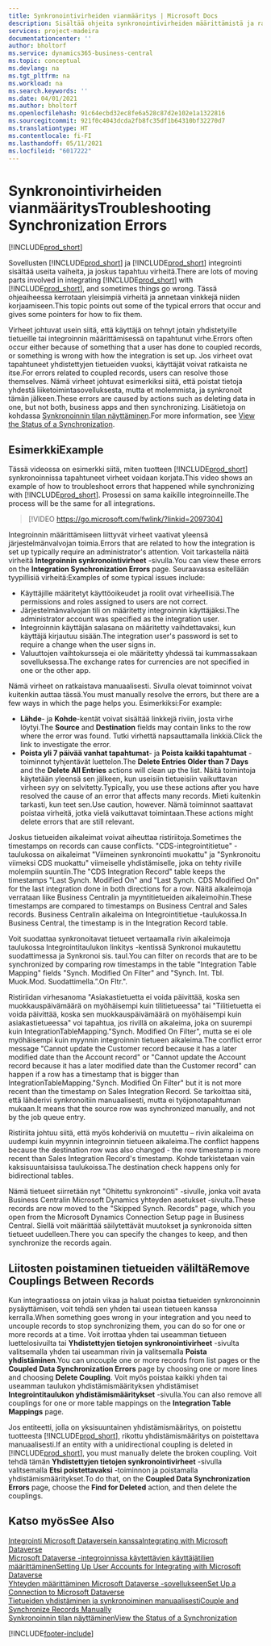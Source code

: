 ```yaml
---
title: Synkronointivirheiden vianmääritys | Microsoft Docs
description: Sisältää ohjeita synkronointivirheiden määrittämistä ja ratkaisemista varten.
services: project-madeira
documentationcenter: ''
author: bholtorf
ms.service: dynamics365-business-central
ms.topic: conceptual
ms.devlang: na
ms.tgt_pltfrm: na
ms.workload: na
ms.search.keywords: ''
ms.date: 04/01/2021
ms.author: bholtorf
ms.openlocfilehash: 91c64ecbd32ec8fe6a528c87d2e102e1a1322816
ms.sourcegitcommit: 921f0c4043dcda2fb8fc35df1b64310bf32270d7
ms.translationtype: HT
ms.contentlocale: fi-FI
ms.lasthandoff: 05/11/2021
ms.locfileid: "6017222"
---
```

# <a name="troubleshooting-synchronization-errors"></a><span data-ttu-id="580fe-103">Synkronointivirheiden vianmääritys</span><span class="sxs-lookup"><span data-stu-id="580fe-103">Troubleshooting Synchronization Errors</span></span>
[!INCLUDE[prod_short](includes/cc_data_platform_banner.md)]

<span data-ttu-id="580fe-104">Sovellusten [!INCLUDE[prod_short](includes/prod_short.md)] ja [!INCLUDE[prod_short](includes/cds_long_md.md)] integrointi sisältää useita vaiheita, ja joskus tapahtuu virheitä.</span><span class="sxs-lookup"><span data-stu-id="580fe-104">There are lots of moving parts involved in integrating [!INCLUDE[prod_short](includes/prod_short.md)] with [!INCLUDE[prod_short](includes/cds_long_md.md)], and sometimes things go wrong.</span></span> <span data-ttu-id="580fe-105">Tässä ohjeaiheessa kerrotaan yleisimpiä virheitä ja annetaan vinkkejä niiden korjaamiseen.</span><span class="sxs-lookup"><span data-stu-id="580fe-105">This topic points out some of the typical errors that occur and gives some pointers for how to fix them.</span></span>

<span data-ttu-id="580fe-106">Virheet johtuvat usein siitä, että käyttäjä on tehnyt jotain yhdistetyille tietueille tai integroinnin määrittämisessä on tapahtunut virhe.</span><span class="sxs-lookup"><span data-stu-id="580fe-106">Errors often occur either because of something that a user has done to coupled records, or something is wrong with how the integration is set up.</span></span> <span data-ttu-id="580fe-107">Jos virheet ovat tapahtuneet yhdistettyjen tietueiden vuoksi, käyttäjät voivat ratkaista ne itse.</span><span class="sxs-lookup"><span data-stu-id="580fe-107">For errors related to coupled records, users can resolve those themselves.</span></span> <span data-ttu-id="580fe-108">Nämä virheet johtuvat esimerkiksi siitä, että poistat tietoja yhdestä liiketoimintasovelluksesta, mutta et molemmista, ja synkronoit tämän jälkeen.</span><span class="sxs-lookup"><span data-stu-id="580fe-108">These errors are caused by actions such as deleting data in one, but not both, business apps and then synchronizing.</span></span> <span data-ttu-id="580fe-109">Lisätietoja on kohdassa [Synkronoinnin tilan näyttäminen](admin-how-to-view-synchronization-status.md).</span><span class="sxs-lookup"><span data-stu-id="580fe-109">For more information, see [View the Status of a Synchronization](admin-how-to-view-synchronization-status.md).</span></span>

## <a name="example"></a><span data-ttu-id="580fe-110">Esimerkki</span><span class="sxs-lookup"><span data-stu-id="580fe-110">Example</span></span>
<span data-ttu-id="580fe-111">Tässä videossa on esimerkki siitä, miten tuotteen [!INCLUDE[prod_short](includes/cds_long_md.md)] synkronoinnissa tapahtuneet virheet voidaan korjata.</span><span class="sxs-lookup"><span data-stu-id="580fe-111">This video shows an example of how to troubleshoot errors that happened while synchronizing with [!INCLUDE[prod_short](includes/cds_long_md.md)].</span></span> <span data-ttu-id="580fe-112">Prosessi on sama kaikille integroinneille.</span><span class="sxs-lookup"><span data-stu-id="580fe-112">The process will be the same for all integrations.</span></span> 

> [!VIDEO https://go.microsoft.com/fwlink/?linkid=2097304]

<span data-ttu-id="580fe-113">Integroinnin määrittämiseen liittyvät virheet vaativat yleensä järjestelmänvalvojan toimia.</span><span class="sxs-lookup"><span data-stu-id="580fe-113">Errors that are related to how the integration is set up typically require an administrator's attention.</span></span> <span data-ttu-id="580fe-114">Voit tarkastella näitä virheitä **Integroinnin synkronointivirheet** -sivulla.</span><span class="sxs-lookup"><span data-stu-id="580fe-114">You can view these errors on the **Integration Synchronization Errors** page.</span></span> <span data-ttu-id="580fe-115">Seuraavassa esitellään tyypillisiä virheitä:</span><span class="sxs-lookup"><span data-stu-id="580fe-115">Examples of some typical issues include:</span></span>  
  
* <span data-ttu-id="580fe-116">Käyttäjille määritetyt käyttöoikeudet ja roolit ovat virheellisiä.</span><span class="sxs-lookup"><span data-stu-id="580fe-116">The permissions and roles assigned to users are not correct.</span></span>  
* <span data-ttu-id="580fe-117">Järjestelmänvalvojan tili on määritetty integroinnin käyttäjäksi.</span><span class="sxs-lookup"><span data-stu-id="580fe-117">The administrator account was specified as the integration user.</span></span>  
* <span data-ttu-id="580fe-118">Integroinnin käyttäjän salasana on määritetty vaihdettavaksi, kun käyttäjä kirjautuu sisään.</span><span class="sxs-lookup"><span data-stu-id="580fe-118">The integration user's password is set to require a change when the user signs in.</span></span>  
* <span data-ttu-id="580fe-119">Valuuttojen vaihtokursseja ei ole määritetty yhdessä tai kummassakaan sovelluksessa.</span><span class="sxs-lookup"><span data-stu-id="580fe-119">The exchange rates for currencies are not specified in one or the other app.</span></span>  
  
<span data-ttu-id="580fe-120">Nämä virheet on ratkaistava manuaalisesti. Sivulla olevat toiminnot voivat kuitenkin auttaa tässä.</span><span class="sxs-lookup"><span data-stu-id="580fe-120">You must manually resolve the errors, but there are a few ways in which the page helps you.</span></span> <span data-ttu-id="580fe-121">Esimerkiksi:</span><span class="sxs-lookup"><span data-stu-id="580fe-121">For example:</span></span>  

* <span data-ttu-id="580fe-122">**Lähde**- ja **Kohde**-kentät voivat sisältää linkkejä riviin, josta virhe löytyi.</span><span class="sxs-lookup"><span data-stu-id="580fe-122">The **Source** and **Destination** fields may contain links to the row where the error was found.</span></span> <span data-ttu-id="580fe-123">Tutki virhettä napsauttamalla linkkiä.</span><span class="sxs-lookup"><span data-stu-id="580fe-123">Click the link to investigate the error.</span></span>  
* <span data-ttu-id="580fe-124">**Poista yli 7 päivää vanhat tapahtumat**- ja **Poista kaikki tapahtumat** -toiminnot tyhjentävät luettelon.</span><span class="sxs-lookup"><span data-stu-id="580fe-124">The **Delete Entries Older than 7 Days** and the **Delete All Entries** actions will clean up the list.</span></span> <span data-ttu-id="580fe-125">Näitä toimintoja käytetään yleensä sen jälkeen, kun useisiin tietueisiin vaikuttavan virheen syy on selvitetty.</span><span class="sxs-lookup"><span data-stu-id="580fe-125">Typically, you use these actions after you have resolved the cause of an error that affects many records.</span></span> <span data-ttu-id="580fe-126">Mieti kuitenkin tarkasti, kun teet sen.</span><span class="sxs-lookup"><span data-stu-id="580fe-126">Use caution, however.</span></span> <span data-ttu-id="580fe-127">Nämä toiminnot saattavat poistaa virheitä, jotka vielä vaikuttavat toimintaan.</span><span class="sxs-lookup"><span data-stu-id="580fe-127">These actions might delete errors that are still relevant.</span></span>

<span data-ttu-id="580fe-128">Joskus tietueiden aikaleimat voivat aiheuttaa ristiriitoja.</span><span class="sxs-lookup"><span data-stu-id="580fe-128">Sometimes the timestamps on records can cause conflicts.</span></span> <span data-ttu-id="580fe-129">"CDS-integrointitietue" -taulukossa on aikaleimat "Viimeinen synkronointi muokattu" ja "Synkronoitu viimeksi CDS muokattu" viimeiselle yhdistämiselle, joka on tehty riville molempiin suuntiin.</span><span class="sxs-lookup"><span data-stu-id="580fe-129">The "CDS Integration Record" table keeps the timestamps "Last Synch. Modified On" and "Last Synch. CDS Modified On" for the last integration done in both directions for a row.</span></span> <span data-ttu-id="580fe-130">Näitä aikaleimoja verrataan liike Business Centralin ja myyntitietueiden aikaleimoihin.</span><span class="sxs-lookup"><span data-stu-id="580fe-130">These timestamps are compared to timestamps on Business Central and Sales records.</span></span> <span data-ttu-id="580fe-131">Business Centralin aikaleima on Integrointitietue -taulukossa.</span><span class="sxs-lookup"><span data-stu-id="580fe-131">In Business Central, the timestamp is in the Integration Record table.</span></span>

<span data-ttu-id="580fe-132">Voit suodattaa synkronoitavat tietueet vertaamalla rivin aikaleimoja taulukossa Integrointitaulukon linkitys -kentissä Synkronoi mukautettu suodattimessa ja Synkronoi sis. taul.</span><span class="sxs-lookup"><span data-stu-id="580fe-132">You can filter on records that are to be synchronized by comparing row timestamps in the table "Integration Table Mapping" fields "Synch. Modified On Filter" and "Synch. Int. Tbl.</span></span> <span data-ttu-id="580fe-133">Muok.</span><span class="sxs-lookup"><span data-stu-id="580fe-133">Mod.</span></span> <span data-ttu-id="580fe-134">Suodattimella.”.</span><span class="sxs-lookup"><span data-stu-id="580fe-134">On Fltr.".</span></span>

<span data-ttu-id="580fe-135">Ristiriidan virhesanoma "Asiakastietuetta ei voida päivittää, koska sen muokkauspäivämäärä on myöhäisempi kuin tilitietueessa" tai "Tilitietuetta ei voida päivittää, koska sen muokkauspäivämäärä on myöhäisempi kuin asiakastietueessa" voi tapahtua, jos rivillä on aikaleima, joka on suurempi kuin IntegrationTableMapping."Synch. Modified On Filter", mutta se ei ole myöhäisempi kuin myynnin integroinnin tietueen aikaleima.</span><span class="sxs-lookup"><span data-stu-id="580fe-135">The conflict error message "Cannot update the Customer record because it has a later modified date than the Account record" or "Cannot update the Account record because it has a later modified date than the Customer record" can happen if a row has a timestamp that is bigger than IntegrationTableMapping."Synch. Modified On Filter" but it is not more recent than the timestamp on Sales Integration Record.</span></span> <span data-ttu-id="580fe-136">Se tarkoittaa sitä, että lähderivi synkronoitiin manuaalisesti, mutta ei työjonotapahtuman mukaan.</span><span class="sxs-lookup"><span data-stu-id="580fe-136">It means that the source row was synchronized manually, and not by the job queue entry.</span></span> 

<span data-ttu-id="580fe-137">Ristiriita johtuu siitä, että myös kohderiviä on muutettu – rivin aikaleima on uudempi kuin myynnin integroinnin tietueen aikaleima.</span><span class="sxs-lookup"><span data-stu-id="580fe-137">The conflict happens because the destination row was also changed  - the row timestamp is more recent than Sales Integration Record's timestamp.</span></span> <span data-ttu-id="580fe-138">Kohde tarkistetaan vain kaksisuuntaisissa taulukoissa.</span><span class="sxs-lookup"><span data-stu-id="580fe-138">The destination check happens only for bidirectional tables.</span></span> 

<span data-ttu-id="580fe-139">Nämä tietueet siirretään nyt "Ohitettu synkronointi" -sivulle, jonka voit avata Business Centralin Microsoft Dynamics yhteyden asetukset -sivulta.</span><span class="sxs-lookup"><span data-stu-id="580fe-139">These records are now moved to the "Skipped Synch. Records" page, which you open from the Microsoft Dynamics Connection Setup page in Business Central.</span></span> <span data-ttu-id="580fe-140">Siellä voit määrittää säilytettävät muutokset ja synkronoida sitten tietueet uudelleen.</span><span class="sxs-lookup"><span data-stu-id="580fe-140">There you can specify the changes to keep, and then synchronize the records again.</span></span>

## <a name="remove-couplings-between-records"></a><span data-ttu-id="580fe-141">Liitosten poistaminen tietueiden väliltä</span><span class="sxs-lookup"><span data-stu-id="580fe-141">Remove Couplings Between Records</span></span>
<span data-ttu-id="580fe-142">Kun integraatiossa on jotain vikaa ja haluat poistaa tietueiden synkronoinnin pysäyttämisen, voit tehdä sen yhden tai usean tietueen kanssa kerralla.</span><span class="sxs-lookup"><span data-stu-id="580fe-142">When something goes wrong in your integration and you need to uncouple records to stop synchronizing them, you can do so for one or more records at a time.</span></span> <span data-ttu-id="580fe-143">Voit irrottaa yhden tai useamman tietueen luettelosivuilta tai **Yhdistettyjen tietojen synkronointivirheet** -sivulta valitsemalla yhden tai useamman rivin ja valitsemalla **Poista yhdistäminen**.</span><span class="sxs-lookup"><span data-stu-id="580fe-143">You can uncouple one or more records from list pages or the **Coupled Data Synchronization Errors** page by choosing one or more lines and choosing **Delete Coupling**.</span></span> <span data-ttu-id="580fe-144">Voit myös poistaa kaikki yhden tai useamman taulukon yhdistämismäärityksen yhdistämiset **Integrointitaulukon yhdistämismääritykset** -sivulla.</span><span class="sxs-lookup"><span data-stu-id="580fe-144">You can also remove all couplings for one or more table mappings on the **Integration Table Mappings** page.</span></span> 

<span data-ttu-id="580fe-145">Jos entiteetti, jolla on yksisuuntainen yhdistämismääritys, on poistettu tuotteesta [!INCLUDE[prod_short](includes/prod_short.md)], rikottu yhdistämismääritys on poistettava manuaalisesti.</span><span class="sxs-lookup"><span data-stu-id="580fe-145">If an entity with a unidirectional coupling is deleted in [!INCLUDE[prod_short](includes/prod_short.md)], you must manually delete the broken coupling.</span></span> <span data-ttu-id="580fe-146">Voit tehdä tämän **Yhdistettyjen tietojen synkronointivirheet** -sivulla valitsemalla **Etsi poistettavaksi** -toiminnon ja poistamalla yhdistämismääritykset.</span><span class="sxs-lookup"><span data-stu-id="580fe-146">To do that, on the **Coupled Data Synchronization Errors** page, choose the **Find for Deleted** action, and then delete the couplings.</span></span>

## <a name="see-also"></a><span data-ttu-id="580fe-147">Katso myös</span><span class="sxs-lookup"><span data-stu-id="580fe-147">See Also</span></span>
[<span data-ttu-id="580fe-148">Integrointi Microsoft Dataversein kanssa</span><span class="sxs-lookup"><span data-stu-id="580fe-148">Integrating with Microsoft Dataverse</span></span>](admin-prepare-dynamics-365-for-sales-for-integration.md)  
[<span data-ttu-id="580fe-149">Microsoft Dataverse -integroinnissa käytettävien käyttäjätilien määrittäminen</span><span class="sxs-lookup"><span data-stu-id="580fe-149">Setting Up User Accounts for Integrating with Microsoft Dataverse</span></span>](admin-setting-up-integration-with-dynamics-sales.md)  
[<span data-ttu-id="580fe-150">Yhteyden määrittäminen Microsoft Dataverse -sovellukseen</span><span class="sxs-lookup"><span data-stu-id="580fe-150">Set Up a Connection to Microsoft Dataverse</span></span>](admin-how-to-set-up-a-dynamics-crm-connection.md)  
[<span data-ttu-id="580fe-151">Tietueiden yhdistäminen ja synkronoiminen manuaalisesti</span><span class="sxs-lookup"><span data-stu-id="580fe-151">Couple and Synchronize Records Manually</span></span>](admin-how-to-couple-and-synchronize-records-manually.md)  
[<span data-ttu-id="580fe-152">Synkronoinnin tilan näyttäminen</span><span class="sxs-lookup"><span data-stu-id="580fe-152">View the Status of a Synchronization</span></span>](admin-how-to-view-synchronization-status.md)  


[!INCLUDE[footer-include](includes/footer-banner.md)]